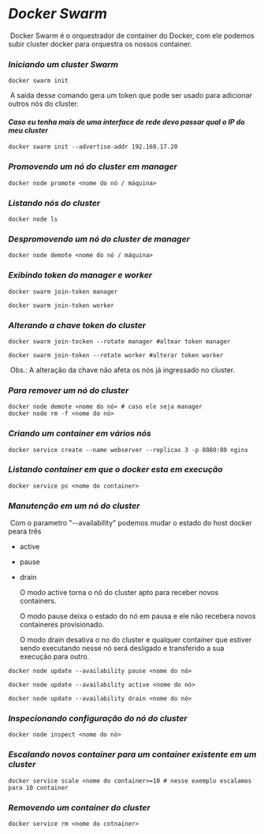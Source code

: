 # ***Docker Swarm***

​	Docker Swarm é o orquestrador de container do Docker, com ele podemos subir cluster docker para orquestra os nossos container.

### ***Iniciando um cluster Swarm***

```shell
docker swarm init
```

​	A saída desse comando gera um token que pode ser usado para adicionar outros nós do cluster.

#### ***Caso eu tenha mais de uma interface de rede devo passar qual o IP do meu cluster***

```shell
docker swarm init --advertise-addr 192.168.17.20
```

### ***Promovendo um nó do cluster em manager***

```shell
docker node promote <nome do nó / máquina>
```

### ***Listando nós do cluster***

```shell
docker node ls	
```

### ***Despromovendo um nó do cluster de manager***

```shell
docker node demote <nome do nó / máquina>
```

### ***Exibindo token do manager e worker***

```shell
docker swarm join-token manager

docker swarm join-token worker	
```

### ***Alterando a chave token do cluster***

```shell
docker swarm join-tocken --rotate manager #altear token manager

docker swarm join-token --rotate worker #alterar token worker
```

​	Obs.: A alteração da chave não afeta os nós já ingressado no cluster.

### ***Para remover um nó do cluster***

```shell
docker node demote <nome do nó> # caso ele seja manager
docker node rm -f <nome do nó>
```

### ***Criando um container em vários nós***

```shell
docker service create --name webserver --replicas 3 -p 8080:80 nginx
```

### ***Listando container em que o docker esta em execução***

```shell
docker service ps <nome do container>
```

### ***Manutenção em um nó do cluster***

​	Com o parametro "--availability" podemos mudar o estado do host docker peara três

- active

- pause

- drain

  O modo active torna o nó do cluster apto para receber novos containers.

  O modo pause deixa o estado do nó em pausa e ele não recebera novos containeres provisionado.

  O modo drain desativa o no do cluster e qualquer container que estiver sendo executando nesse nó será desligado e transferido a sua execução para outro.

```shell
docker node update --availability pause <nome do nó>

docker node update --availability active <nome do nó>

docker node update --availability drain <nome do nó>
```

### ***Inspecionando configuração do nó do cluster***

```shell
docker node inspect <nome do nó>
```

### ***Escalando novos container para um container existente em um cluster***

```shell
docker service scale <nome do container>=10 # nesse exemplo escalamos para 10 container 
```

### ***Removendo um container do cluster***

```shell
docker service rm <nome do cotnainer>
```

